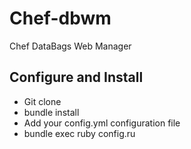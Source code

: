 # Chef-dbwm
Chef DataBags Web Manager

## Configure and Install
 * Git clone
 * bundle install
 * Add your config.yml configuration file
 * bundle exec ruby config.ru

